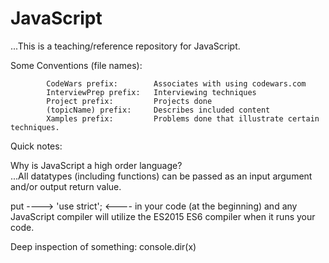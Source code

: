# JavaScript        

...This is a teaching/reference repository for JavaScript. 
           
Some Conventions (file names):

            CodeWars prefix:        Associates with using codewars.com
            InterviewPrep prefix:   Interviewing techniques
            Project prefix:         Projects done
            (topicName) prefix:     Describes included content  
            Xamples prefix:         Problems done that illustrate certain techniques.

Quick notes: 

Why is JavaScript a high order language?  
...All datatypes (including functions) can be passed as an input argument and/or output return value. 

put ----> 'use strict';  <---- in your code (at the beginning) and any JavaScript compiler will 
utilize the ES2015 ES6 compiler when it runs your code.

Deep inspection of something:   console.dir(x) 
